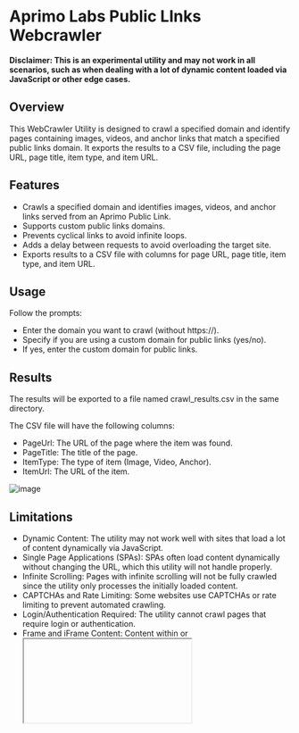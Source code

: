 # Aprimo Labs Public LInks Webcrawler

**Disclaimer: This is an experimental utility and may not work in all scenarios, such as when dealing with a lot of dynamic content loaded via JavaScript or other edge cases.**

## Overview

This WebCrawler Utility is designed to crawl a specified domain and identify pages containing images, videos, and anchor links that match a specified public links domain. It exports the results to a CSV file, including the page URL, page title, item type, and item URL.

## Features

- Crawls a specified domain and identifies images, videos, and anchor links served from an Aprimo Public Link.
- Supports custom public links domains.
- Prevents cyclical links to avoid infinite loops.
- Adds a delay between requests to avoid overloading the target site.
- Exports results to a CSV file with columns for page URL, page title, item type, and item URL.

## Usage

Follow the prompts:

- Enter the domain you want to crawl (without https://). 
- Specify if you are using a custom domain for public links (yes/no).
- If yes, enter the custom domain for public links.

## Results

The results will be exported to a file named crawl_results.csv in the same directory.

The CSV file will have the following columns:

- PageUrl: The URL of the page where the item was found.
- PageTitle: The title of the page.
- ItemType: The type of item (Image, Video, Anchor).
- ItemUrl: The URL of the item.

![image](https://github.com/Aprimo-Connect/aprimo-publiclinks-crawler/assets/37909285/d8ae7712-9558-43ae-8f73-2b4fbe5b850d)


## Limitations

- Dynamic Content: The utility may not work well with sites that load a lot of content dynamically via JavaScript.
- Single Page Applications (SPAs): SPAs often load content dynamically without changing the URL, which this utility will not handle properly.
- Infinite Scrolling: Pages with infinite scrolling will not be fully crawled since the utility only processes the initially loaded content.
- CAPTCHAs and Rate Limiting: Some websites use CAPTCHAs or rate limiting to prevent automated crawling.
- Login/Authentication Required: The utility cannot crawl pages that require login or authentication.
- Frame and iFrame Content: Content within <frame> or <iframe> tags is not crawled by this utility.
- WebSocket or AJAX-Loaded Data: Content loaded via WebSockets or AJAX calls after the initial page load will not be captured.
- Obfuscated or Minified HTML: Pages with heavily obfuscated or minified HTML may cause parsing issues.
- Sites with Strict Robots.txt: Websites that disallow crawling in their robots.txt file may legally block this utility from accessing certain pages.
- Performance and Resource Limitations: Crawling very large sites can be resource-intensive and may lead to performance issues.
